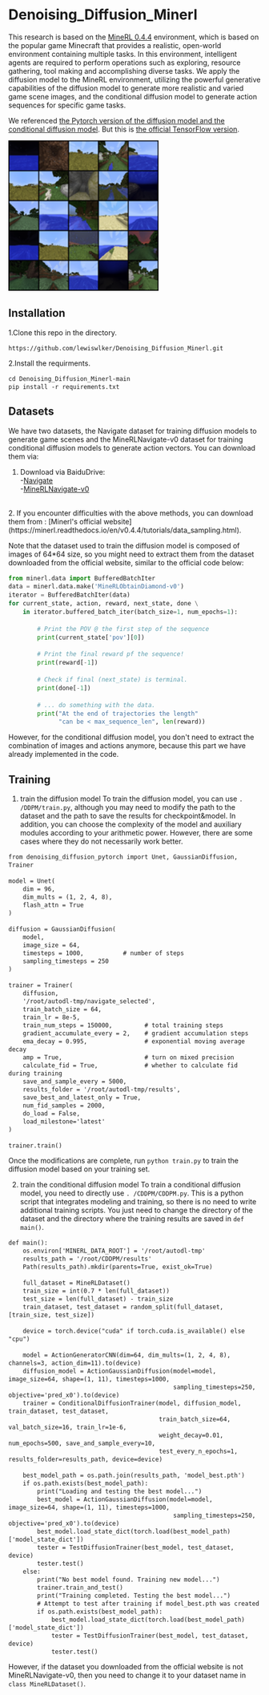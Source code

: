 # Denoising_Diffusion_Minerl
This research is based on the [MineRL 0.4.4](https://minerl.readthedocs.io/en/v0.4.4/) environment, which is based on the popular game Minecraft that provides a realistic, open-world environment containing multiple tasks. In this environment, intelligent agents are required to perform operations such as exploring, resource gathering, tool making and accomplishing diverse tasks. We apply the diffusion model to the MineRL environment, utilizing the powerful generative capabilities of the diffusion model to generate more realistic and varied game scene images, and the conditional diffusion model to generate action sequences for specific game tasks.

We referenced [the Pytorch version of the diffusion model and the conditional diffusion model](https://github.com/lucidrains/denoising-diffusion-pytorch?tab=readme-ov-file). But this is [the official TensorFlow version](https://github.com/hojonathanho/diffusion). 

<img src="https://github.com/lewiswlker/Denoising_Diffusion_Minerl/blob/main/images/game_scene.png" width="300">

## Installation
1.Clone this repo in the directory.
```
https://github.com/lewiswlker/Denoising_Diffusion_Minerl.git
```
2.Install the requirments.
```
cd Denoising_Diffusion_Minerl-main
pip install -r requirements.txt
```

## Datasets
We have two datasets, the Navigate dataset for training diffusion models to generate game scenes and the MineRLNavigate-v0 dataset for training conditional diffusion models to generate action vectors. You can download them via:
1. Download via BaiduDrive:
<br>-[Navigate](https://pan.baidu.com/s/18vsSW7eBcP_8ngMQar6fWA?pwd=w53e)
<br>-[MineRLNavigate-v0](https://pan.baidu.com/s/1KNyvmvtk8YrVPsumA6sRXg?pwd=f2l1)
<br>
2. If you encounter difficulties with the above methods, you can download them from : [Minerl's official website](https://minerl.readthedocs.io/en/v0.4.4/tutorials/data_sampling.html).
   

Note that the dataset used to train the diffusion model is composed of images of 64*64 size, so you might need to extract them from the dataset downloaded from the official website, similar to the official code below:
```python
from minerl.data import BufferedBatchIter
data = minerl.data.make('MineRLObtainDiamond-v0')
iterator = BufferedBatchIter(data)
for current_state, action, reward, next_state, done \
    in iterator.buffered_batch_iter(batch_size=1, num_epochs=1):

        # Print the POV @ the first step of the sequence
        print(current_state['pov'][0])

        # Print the final reward pf the sequence!
        print(reward[-1])

        # Check if final (next_state) is terminal.
        print(done[-1])

        # ... do something with the data.
        print("At the end of trajectories the length"
              "can be < max_sequence_len", len(reward))
```
However, for the conditional diffusion model, you don't need to extract the combination of images and actions anymore, because this part we have already implemented in the code.

## Training
1. train the diffusion model
   To train the diffusion model, you can use `. /DDPM/train.py`, although you may need to modify the path to the dataset and the path to save the results for checkpoint&model. In addition, you can choose the complexity of the model and auxiliary modules according to your arithmetic power. However, there are some cases where they do not necessarily work better.
```
from denoising_diffusion_pytorch import Unet, GaussianDiffusion, Trainer

model = Unet(
    dim = 96,
    dim_mults = (1, 2, 4, 8),
    flash_attn = True
)

diffusion = GaussianDiffusion(
    model,
    image_size = 64,
    timesteps = 1000,           # number of steps
    sampling_timesteps = 250
)

trainer = Trainer(
    diffusion,
    '/root/autodl-tmp/navigate_selected',
    train_batch_size = 64,
    train_lr = 8e-5,
    train_num_steps = 150000,         # total training steps
    gradient_accumulate_every = 2,    # gradient accumulation steps
    ema_decay = 0.995,                # exponential moving average decay
    amp = True,                       # turn on mixed precision
    calculate_fid = True,             # whether to calculate fid during training
    save_and_sample_every = 5000,
    results_folder = '/root/autodl-tmp/results',
    save_best_and_latest_only = True,
    num_fid_samples = 2000,
    do_load = False,
    load_milestone='latest'
)

trainer.train()
```
Once the modifications are complete, run `python train.py` to train the diffusion model based on your training set.

2. train the conditional diffusion model
   To train a conditional diffusion model, you need to directly use `. /CDDPM/CDDPM.py`. This is a python script that integrates modeling and training, so there is no need to write additional training scripts. You just need to change the directory of the dataset and the directory where the training results are saved in `def main()`.
```
def main():
    os.environ['MINERL_DATA_ROOT'] = '/root/autodl-tmp'
    results_path = '/root/CDDPM/results'
    Path(results_path).mkdir(parents=True, exist_ok=True)

    full_dataset = MineRLDataset()
    train_size = int(0.7 * len(full_dataset))
    test_size = len(full_dataset) - train_size
    train_dataset, test_dataset = random_split(full_dataset, [train_size, test_size])

    device = torch.device("cuda" if torch.cuda.is_available() else "cpu")

    model = ActionGeneratorCNN(dim=64, dim_mults=(1, 2, 4, 8), channels=3, action_dim=11).to(device)
    diffusion_model = ActionGaussianDiffusion(model=model, image_size=64, shape=(1, 11), timesteps=1000,
                                              sampling_timesteps=250, objective='pred_x0').to(device)
    trainer = ConditionalDiffusionTrainer(model, diffusion_model, train_dataset, test_dataset,
                                          train_batch_size=64, val_batch_size=16, train_lr=1e-6,
                                          weight_decay=0.01, num_epochs=500, save_and_sample_every=10,
                                          test_every_n_epochs=1, results_folder=results_path, device=device)
    
    best_model_path = os.path.join(results_path, 'model_best.pth')
    if os.path.exists(best_model_path):
        print("Loading and testing the best model...")
        best_model = ActionGaussianDiffusion(model=model, image_size=64, shape=(1, 11), timesteps=1000,
                                              sampling_timesteps=250, objective='pred_x0').to(device)
        best_model.load_state_dict(torch.load(best_model_path)['model_state_dict'])
        tester = TestDiffusionTrainer(best_model, test_dataset, device)
        tester.test()
    else:
        print("No best model found. Training new model...")
        trainer.train_and_test()
        print("Training completed. Testing the best model...")
        # Attempt to test after training if model_best.pth was created
        if os.path.exists(best_model_path):
            best_model.load_state_dict(torch.load(best_model_path)['model_state_dict'])
            tester = TestDiffusionTrainer(best_model, test_dataset, device)
            tester.test()
```
However, if the dataset you downloaded from the official website is not MineRLNavigate-v0, then you need to change it to your dataset name in `class MineRLDataset()`.
